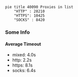 
```mermaid
pie title 40090 Proxies in list
    "HTTP" : 28210
    "HTTPS": 10425
    "SOCKS" : 8420
```

### Some Info
#### Average Timeout

- mixed: 4.0s
- http: 2.2s
- https: 8.1s
- socks: 6.4s